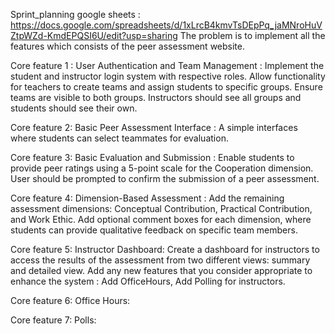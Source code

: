 Sprint_planning google sheets : https://docs.google.com/spreadsheets/d/1xLrcB4kmvTsDEpPq_jaMNroHuVZtpWZd-KmdEPQSI6U/edit?usp=sharing
The problem is to implement all the features which consists of the peer assessment website.

Core feature 1 : User Authentication and Team Management : Implement the student and instructor login system with respective roles. Allow functionality for teachers to create teams and assign students to specific groups. Ensure teams are visible to both groups. Instructors should see all groups and students should see their own.

Core feature 2: Basic Peer Assessment Interface : A simple interfaces where students can select teammates for evaluation.

Core feature 3: Basic Evaluation and Submission : Enable students to provide peer ratings using a 5-point scale for the Cooperation dimension. User should be prompted to confirm the submission of a peer assessment.

Core feature 4: Dimension-Based Assessment : Add the remaining assessment dimensions: Conceptual Contribution, Practical Contribution, and Work Ethic. Add optional comment boxes for each dimension, where students can provide qualitative feedback on specific team members.

Core feature 5: Instructor Dashboard: Create a dashboard for instructors to access the results of the assessment from two different views: summary and detailed view.
Add any new features that you consider appropriate to enhance the system : Add OfficeHours, Add Polling for instructors.

Core feature 6: Office Hours:

Core feature 7: Polls:
